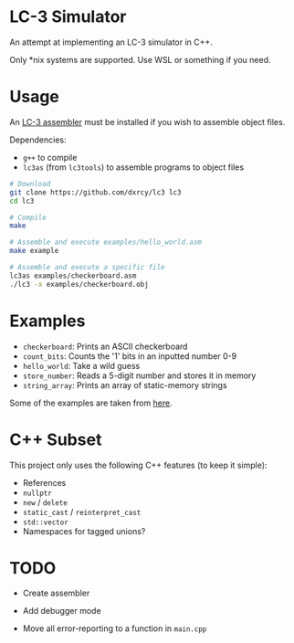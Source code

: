 # LC-3 Simulator

An attempt at implementing an LC-3 simulator in C++.

Only *nix systems are supported. Use WSL or something if you need.

# Usage

An [LC-3 assembler](https://github.com/chiragsakhuja/lc3tools) must be installed
if you wish to assemble object files.

Dependencies:

- `g++` to compile
- `lc3as` (from `lc3tools`) to assemble programs to object files

```sh
# Download
git clone https://github.com/dxrcy/lc3 lc3
cd lc3

# Compile
make

# Assemble and execute examples/hello_world.asm
make example

# Assemble and execute a specific file
lc3as examples/checkerboard.asm
./lc3 -x examples/checkerboard.obj
```

# Examples

- `checkerboard`: Prints an ASCII checkerboard
- `count_bits`: Counts the '1' bits in an inputted number 0-9
- `hello_world`: Take a wild guess
- `store_number`: Reads a 5-digit number and stores it in memory
- `string_array`: Prints an array of static-memory strings

Some of the examples are taken from
[here](https://github.com/Nguyen-Nhat-Tuan-Minh/LC_3-Assembly-Program).

# C++ Subset

This project only uses the following C++ features (to keep it simple):

- References
- `nullptr`
- `new` / `delete`
- `static_cast` / `reinterpret_cast`
- `std::vector`
- Namespaces for tagged unions?

# TODO

- Create assembler
- Add debugger mode

- Move all error-reporting to a function in `main.cpp`

